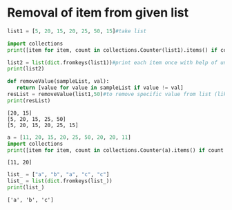 # Removal of item from given list


```python
list1 = [5, 20, 15, 20, 25, 50, 15]#take list

import collections
print([item for item, count in collections.Counter(list1).items() if count > 1])#find only duplicate item and print them

list2 = list(dict.fromkeys(list1))#print each item once with help of unique dictionary value
print(list2)

def removeValue(sampleList, val):
   return [value for value in sampleList if value != val]
resList = removeValue(list1,50)#to remove specific value from list (like here we remove 50)
print(resList)
```

    [20, 15]
    [5, 20, 15, 25, 50]
    [5, 20, 15, 20, 25, 15]
    


```python
a = [11, 20, 15, 20, 25, 50, 20, 20, 11]
import collections
print([item for item, count in collections.Counter(a).items() if count > 1])

```

    [11, 20]
    


```python
list_ = ["a", "b", "a", "c", "c"]
list_ = list(dict.fromkeys(list_))
print(list_)
```

    ['a', 'b', 'c']
    
